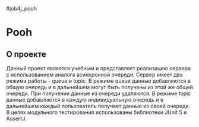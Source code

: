 #job4j_pooh

# Pooh
## О проекте

Данный проект является учебным и представляет реализацию сервера с использованием
аналога асинхронной очереди.
Сервер имеет два режима работы - queue и topic.
В режиме queue данные добавляются в общую очередь и в дальнейшем могут быть получены
из этой же общей очереди. При получении данные из очереди удаляются.
В режиме topic данные добавляются в каждую индивидуальную очередь и в дальнейшем
каждый пользователь получает данные из своей очереди.
В целях модульного тестирования использованы библиотеки JUnit 5 и AssertJ.   